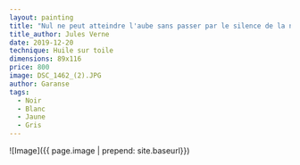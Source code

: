 ```yaml
---
layout: painting
title: "Nul ne peut atteindre l'aube sans passer par le silence de la nuit. Khalil Gibran"
title_author: Jules Verne
date: 2019-12-20
technique: Huile sur toile
dimensions: 89x116
price: 800 
image: DSC_1462_(2).JPG
author: Garanse
tags: 
  - Noir
  - Blanc
  - Jaune
  - Gris
---
```

![Image]({{ page.image | prepend: site.baseurl}})
